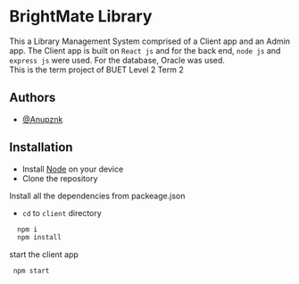 
# BrightMate Library

This a Library Management System comprised of a Client app and an Admin app.
The Client app is built on `React js` and for the back end, `node js` and `express js` were used. 
For the database, Oracle was used. <br />
This is the term project of BUET Level 2 Term 2


## Authors

- [@Anupznk](https://github.com/Anupznk)


## Installation

- Install [Node](https://nodejs.org/en/download/) on your device
- Clone the repository

Install all the dependencies from packeage.json
- `cd` to `client` directory
```bash
  npm i
  npm install
```
 start the client app
 ```bash
  npm start
```

